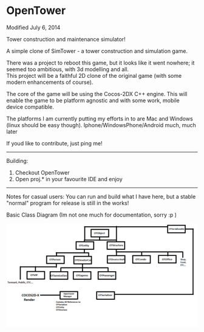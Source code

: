 OpenTower
=========
    
Modified July 6, 2014    
    
	
Tower construction and maintenance simulator!    
    
A simple clone of SimTower - a tower construction and simulation game.    
    
There was a project to reboot this game, but it looks like it went nowhere; it seemed too ambitious, with 3d modelling and all.    
This project will be a faithful 2D clone of the original game (with some modern enhancements of course).   
     
The core of the game will be using the Cocos-2DX C++ engine. This will enable the game to be platform agnostic and with some work, mobile device compatible.    
    
The platforms I am currently putting my efforts in to are Mac and Windows (linux should be easy though). Iphone/WindowsPhone/Android much, much later
    
If youd like to contribute, just ping me!    
    
---------------------------------------------------------------    
Building:    
    
1) Checkout OpenTower     
3) Open proj.* in your favourite IDE and enjoy    
    
---------------------------------------------------------------     
    
Notes for casual users: You can run and build what I have here, but a stable "normal" program for release is still in the works!    

Basic Class Diagram (Im not one much for documentation, sorry :p )    
    
![](Resources/ClassDiagram.png?raw=true)
